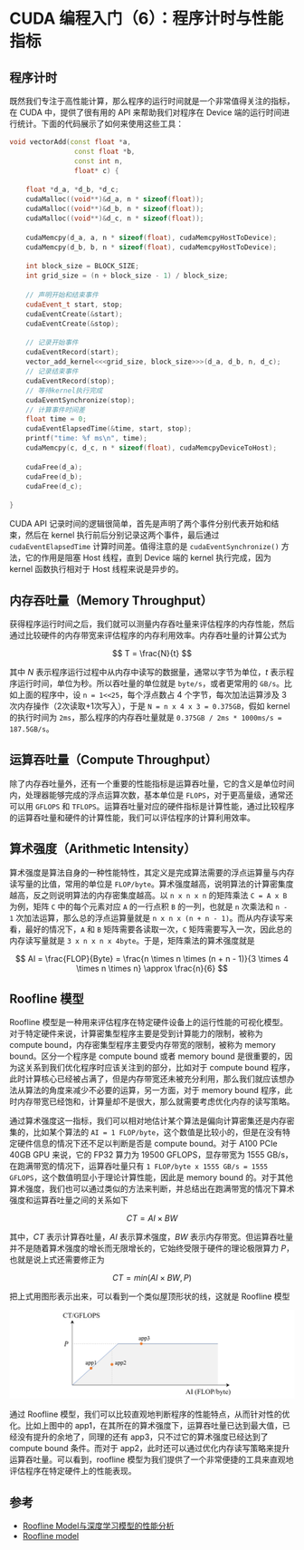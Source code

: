 # CUDA 编程入门（6）：程序计时与性能指标

## 程序计时

既然我们专注于高性能计算，那么程序的运行时间就是一个非常值得关注的指标，在 CUDA 中，提供了很有用的 API 来帮助我们对程序在 Device 端的运行时间进行统计。下面的代码展示了如何来使用这些工具：

```cpp
void vectorAdd(const float *a,
                const float *b,
                const int n,
                float* c) {
    
    float *d_a, *d_b, *d_c;
    cudaMalloc((void**)&d_a, n * sizeof(float));
    cudaMalloc((void**)&d_b, n * sizeof(float));
    cudaMalloc((void**)&d_c, n * sizeof(float));

    cudaMemcpy(d_a, a, n * sizeof(float), cudaMemcpyHostToDevice);
    cudaMemcpy(d_b, b, n * sizeof(float), cudaMemcpyHostToDevice);

    int block_size = BLOCK_SIZE;
    int grid_size = (n + block_size - 1) / block_size;

    // 声明开始和结束事件
    cudaEvent_t start, stop;
    cudaEventCreate(&start);
    cudaEventCreate(&stop);

    // 记录开始事件
    cudaEventRecord(start);
    vector_add_kernel<<<grid_size, block_size>>>(d_a, d_b, n, d_c);
    // 记录结束事件
    cudaEventRecord(stop);
    // 等待kernel执行完成
    cudaEventSynchronize(stop);
    // 计算事件时间差
    float time = 0;
    cudaEventElapsedTime(&time, start, stop);
    printf("time: %f ms\n", time);
    cudaMemcpy(c, d_c, n * sizeof(float), cudaMemcpyDeviceToHost);

    cudaFree(d_a);
    cudaFree(d_b);
    cudaFree(d_c);

}
```

CUDA API 记录时间的逻辑很简单，首先是声明了两个事件分别代表开始和结束，然后在 kernel 执行前后分别记录这两个事件，最后通过 `cudaEventElapsedTime` 计算时间差。值得注意的是 `cudaEventSynchronize()` 方法，它的作用是阻塞 Host 线程，直到 Device 端的 kernel 执行完成，因为 kernel 函数执行相对于 Host 线程来说是异步的。

## 内存吞吐量（Memory Throughput）

获得程序运行时间之后，我们就可以测量内存吞吐量来评估程序的内存性能，然后通过比较硬件的内存带宽来评估程序的内存利用效率。内存吞吐量的计算公式为

$$
  T = \frac{N}{t}
  $$

其中 $N$ 表示程序运行过程中从内存中读写的数据量，通常以字节为单位，$t$ 表示程序运行时间，单位为秒。所以吞吐量的单位就是 `byte/s`，或者更常用的 `GB/s`。比如上面的程序中，设 `n = 1<<25`，每个浮点数占 4 个字节，每次加法运算涉及 3 次内存操作（2次读取+1次写入），于是 `N = n x 4 x 3 = 0.375GB`，假如 kernel 的执行时间为 `2ms`，那么程序的内存吞吐量就是 `0.375GB / 2ms * 1000ms/s = 187.5GB/s`。

## 运算吞吐量（Compute Throughput）

除了内存吞吐量外，还有一个重要的性能指标是运算吞吐量，它的含义是单位时间内，处理器能够完成的浮点运算次数，基本单位是 `FLOPS`，对于更高量级，通常还可以用 `GFLOPS` 和 `TFLOPS`。运算吞吐量对应的硬件指标是计算性能，通过比较程序的运算吞吐量和硬件的计算性能，我们可以评估程序的计算利用效率。

<!-- 计算吞吐量一般跟浮点精度有关，比如 A100 PCIe 40GB 在各种精度下的计算吞吐量如下表所示

| Precision | TFLOPS |
| --------- | ------ |
| FP64      | 9.7    |
| FP32      | 19.5   |
| FP16      | 77.97  | -->

## 算术强度（Arithmetic Intensity）

算术强度是算法自身的一种性能特性，其定义是完成算法需要的浮点运算量与内存读写量的比值，常用的单位是 `FLOP/byte`。算术强度越高，说明算法的计算密集度越高，反之则说明算法的内存密集度越高。以 `n x n x n` 的矩阵乘法 `C = A x B` 为例，矩阵 `C` 中的每个元素对应 `A` 的一行点积 `B` 的一列，也就是 `n` 次乘法和 `n - 1` 次加法运算，那么总的浮点运算量就是 `n x n x (n + n - 1)`。而从内存读写来看，最好的情况下，`A` 和 `B` 矩阵需要各读取一次，`C` 矩阵需要写入一次，因此总的内存读写量就是 `3 x n x n x 4byte`。于是，矩阵乘法的算术强度就是

$$
AI = \frac{FLOP}{Byte} = \frac{n \times n \times (n + n - 1)}{3 \times 4 \times n \times n} \approx \frac{n}{6}
$$

## Roofline 模型

Roofline 模型是一种用来评估程序在特定硬件设备上的运行性能的可视化模型。对于特定硬件来说，计算密集型程序主要是受到计算能力的限制，被称为 compute bound，内存密集型程序主要受内存带宽的限制，被称为 memory bound。区分一个程序是 compute bound 或者 memory bound 是很重要的，因为这关系到我们优化程序时应该关注到的部分，比如对于 compute bound 程序，此时计算核心已经被占满了，但是内存带宽还未被充分利用，那么我们就应该想办法从算法的角度来减少不必要的运算，另一方面，对于 memory bound 程序，此时内存带宽已经饱和，计算量却不是很大，那么就需要考虑优化内存的读写策略。

通过算术强度这一指标，我们可以相对地估计某个算法是偏向计算密集还是内存密集的，比如某个算法的 `AI = 1 FLOP/byte`，这个数值是比较小的，但是在没有特定硬件信息的情况下还不足以判断是否是 compute bound。对于 A100 PCIe 40GB GPU 来说，它的 FP32 算力为 19500 GFLOPS，显存带宽为 1555 GB/s，在跑满带宽的情况下，运算吞吐量只有 `1 FLOP/byte x 1555 GB/s = 1555 GFLOPS`，这个数值明显小于理论计算性能，因此是 memory bound 的。对于其他算术强度，我们也可以通过类似的方法来判断，并总结出在跑满带宽的情况下算术强度和运算吞吐量之间的关系如下

$$
CT = AI \times BW
$$

其中，$CT$ 表示计算吞吐量，$AI$ 表示算术强度，$BW$ 表示内存带宽。但运算吞吐量并不是随着算术强度的增长而无限增长的，它始终受限于硬件的理论极限算力 $P$，也就是说上式还需要修正为

$$
CT = min(AI \times BW, P)
$$

把上式用图形表示出来，可以看到一个类似屋顶形状的线，这就是 Roofline 模型

![](./06_roofline.png)

通过 Roofline 模型，我们可以比较直观地判断程序的性能特点，从而针对性的优化。比如上图中的 app1，在其所在的算术强度下，运算吞吐量已达到最大值，已经没有提升的余地了，同理的还有 app3，只不过它的算术强度已经达到了 compute bound 条件。而对于 app2，此时还可以通过优化内存读写策略来提升运算吞吐量。可以看到，roofline 模型为我们提供了一个非常便捷的工具来直观地评估程序在特定硬件上的性能表现。


## 参考

* [Roofline Model与深度学习模型的性能分析](https://zhuanlan.zhihu.com/p/34204282)
* [Roofline model](https://en.wikipedia.org/wiki/Roofline_model)